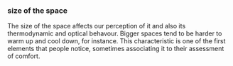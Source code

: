 ### size of the space

The size of the space affects our perception of it and also its 
thermodynamic and optical behavour. Bigger spaces tend to be 
harder to warm up and cool down, for instance. This characteristic
is one of the first elements that people notice, sometimes associating
it to their assessment of comfort.